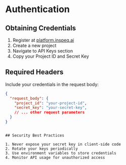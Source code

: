 # Authentication

## Obtaining Credentials

1. Register at [platform.inspeq.ai](https://platform.inspeq.ai)
2. Create a new project
3. Navigate to API Keys section
4. Copy your Project ID and Secret Key

## Required Headers

Include your credentials in the request body:

```json
{
  "request_body": {
    "project_id": "your-project-id",
    "secret_key": "your-secret-key",
    // ... other request parameters
  }
}
```

<!-- ## Optional Parameters

You can include additional identification parameters:

```json
{
  "request_body": {
    "client_id": "your-client-id",
    "identifier_type": "email",
    "identifier_value": "user@example.com",
    // ... other parameters
  }
} -->
```

## Security Best Practices

1. Never expose your secret key in client-side code
2. Rotate your keys periodically
3. Use environment variables to store credentials
4. Monitor API usage for unauthorized access 